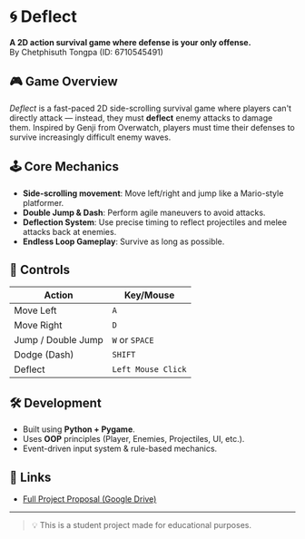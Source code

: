 # 🌀 Deflect

**A 2D action survival game where defense is your only offense.**  
By Chetphisuth Tongpa (ID: 6710545491)

## 🎮 Game Overview

_Deflect_ is a fast-paced 2D side-scrolling survival game where players can't directly attack — instead, they must **deflect** enemy attacks to damage them. Inspired by Genji from Overwatch, players must time their defenses to survive increasingly difficult enemy waves.

## 🕹️ Core Mechanics

- **Side-scrolling movement**: Move left/right and jump like a Mario-style platformer.
- **Double Jump & Dash**: Perform agile maneuvers to avoid attacks.
- **Deflection System**: Use precise timing to reflect projectiles and melee attacks back at enemies.
- **Endless Loop Gameplay**: Survive as long as possible.

## 🎯 Controls

| Action        | Key/Mouse         |
|---------------|-------------------|
| Move Left     | `A`               |
| Move Right    | `D`               |
| Jump / Double Jump | `W` or `SPACE` |
| Dodge (Dash)  | `SHIFT`           |
| Deflect       | `Left Mouse Click`|

## 🛠️ Development

- Built using **Python + Pygame**.
- Uses **OOP** principles (Player, Enemies, Projectiles, UI, etc.).
- Event-driven input system & rule-based mechanics.



## 📎 Links

- [Full Project Proposal (Google Drive)](https://drive.google.com/file/d/1SnORUcLbRCO0oj5oC7JTq08RsM8KGDCK/view?usp=sharing)

---

> 💡 This is a student project made for educational purposes.

